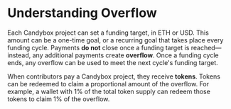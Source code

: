 # Understanding Overflow

Each Candybox project can set a funding target, in ETH or USD. This amount can be a one-time goal, or a recurring goal that takes place every funding cycle. Payments **do not** close once a funding target is reached—instead, any additional payments create **overflow**. Once a funding cycle ends, any overflow can be used to meet the next cycle's funding target.

When contributors pay a Candybox project, they receive **tokens**. Tokens can be redeemed to claim a proportional amount of the overflow. For example, a wallet with 1% of the total token supply can redeem those tokens to claim 1% of the overflow.
